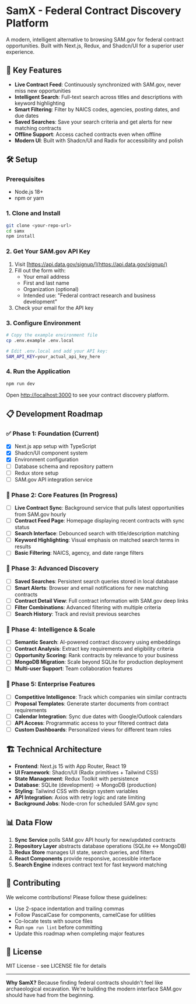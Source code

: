 # SamX - Federal Contract Discovery Platform

A modern, intelligent alternative to browsing SAM.gov for federal contract opportunities. Built with Next.js, Redux, and Shadcn/UI for a superior user experience.

## 🚀 Key Features

- **Live Contract Feed**: Continuously synchronized with SAM.gov, never miss new opportunities
- **Intelligent Search**: Full-text search across titles and descriptions with keyword highlighting
- **Smart Filtering**: Filter by NAICS codes, agencies, posting dates, and due dates
- **Saved Searches**: Save your search criteria and get alerts for new matching contracts
- **Offline Support**: Access cached contracts even when offline
- **Modern UI**: Built with Shadcn/UI and Radix for accessibility and polish

## 🛠️ Setup

### Prerequisites
- Node.js 18+
- npm or yarn

### 1. Clone and Install
```bash
git clone <your-repo-url>
cd samx
npm install
```

### 2. Get Your SAM.gov API Key
1. Visit [https://api.data.gov/signup/](https://api.data.gov/signup/)
2. Fill out the form with:
   - Your email address
   - First and last name  
   - Organization (optional)
   - Intended use: "Federal contract research and business development"
3. Check your email for the API key

### 3. Configure Environment
```bash
# Copy the example environment file
cp .env.example .env.local

# Edit .env.local and add your API key:
SAM_API_KEY=your_actual_api_key_here
```

### 4. Run the Application
```bash
npm run dev
```

Open [http://localhost:3000](http://localhost:3000) to see your contract discovery platform.

## 📋 Development Roadmap

### ✅ Phase 1: Foundation (Current)
- [x] Next.js app setup with TypeScript
- [x] Shadcn/UI component system
- [x] Environment configuration
- [ ] Database schema and repository pattern
- [ ] Redux store setup
- [ ] SAM.gov API integration service

### 🔄 Phase 2: Core Features (In Progress)
- [ ] **Live Contract Sync**: Background service that pulls latest opportunities from SAM.gov hourly
- [ ] **Contract Feed Page**: Homepage displaying recent contracts with sync status
- [ ] **Search Interface**: Debounced search with title/description matching
- [ ] **Keyword Highlighting**: Visual emphasis on matched search terms in results
- [ ] **Basic Filtering**: NAICS, agency, and date range filters

### 🎯 Phase 3: Advanced Discovery
- [ ] **Saved Searches**: Persistent search queries stored in local database
- [ ] **Smart Alerts**: Browser and email notifications for new matching contracts
- [ ] **Contract Detail View**: Full contract information with SAM.gov deep links
- [ ] **Filter Combinations**: Advanced filtering with multiple criteria
- [ ] **Search History**: Track and revisit previous searches

### 🚀 Phase 4: Intelligence & Scale
- [ ] **Semantic Search**: AI-powered contract discovery using embeddings
- [ ] **Contract Analysis**: Extract key requirements and eligibility criteria
- [ ] **Opportunity Scoring**: Rank contracts by relevance to your business
- [ ] **MongoDB Migration**: Scale beyond SQLite for production deployment
- [ ] **Multi-user Support**: Team collaboration features

### 🔮 Phase 5: Enterprise Features
- [ ] **Competitive Intelligence**: Track which companies win similar contracts
- [ ] **Proposal Templates**: Generate starter documents from contract requirements  
- [ ] **Calendar Integration**: Sync due dates with Google/Outlook calendars
- [ ] **API Access**: Programmatic access to your filtered contract data
- [ ] **Custom Dashboards**: Personalized views for different team roles

## 🏗️ Technical Architecture

- **Frontend**: Next.js 15 with App Router, React 19
- **UI Framework**: Shadcn/UI (Radix primitives + Tailwind CSS)
- **State Management**: Redux Toolkit with persistence
- **Database**: SQLite (development) → MongoDB (production)
- **Styling**: Tailwind CSS with design system variables
- **API Integration**: Axios with retry logic and rate limiting
- **Background Jobs**: Node-cron for scheduled SAM.gov sync

## 📊 Data Flow

1. **Sync Service** polls SAM.gov API hourly for new/updated contracts
2. **Repository Layer** abstracts database operations (SQLite ↔ MongoDB)
3. **Redux Store** manages UI state, search queries, and filters
4. **React Components** provide responsive, accessible interface
5. **Search Engine** indexes contract text for fast keyword matching

## 🤝 Contributing

We welcome contributions! Please follow these guidelines:

- Use 2-space indentation and trailing commas
- Follow PascalCase for components, camelCase for utilities
- Co-locate tests with source files
- Run `npm run lint` before committing
- Update this roadmap when completing major features

## 📄 License

MIT License - see LICENSE file for details

---

**Why SamX?** Because finding federal contracts shouldn't feel like archaeological excavation. We're building the modern interface SAM.gov should have had from the beginning.
